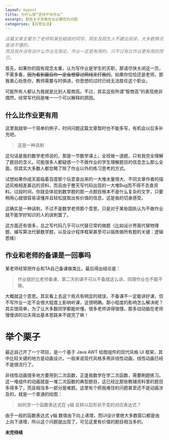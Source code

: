 ```yaml
---
layout: mypost
title: 为什么我“坚持不写作业”
excerpt: 那些关于多数作业必要性的问题
categories: [日常生活]
---
```

*<font color="grey">这篇文章主要为了老师和某些疑惑的同学。网友及陌生人不建议阅读，大多数情况是读不懂的。<br />
而且我并没有谈什么作业无用论，作业一定是有用的，只不过有比作业更有用的而已。
</font>*

首先，如果你的固有观念太重，认为写作业是学生的天职，那请尽快关闭这一页，不需多看，~~因为看到最后你一定会想穿过网线来打我的~~。如果你恰恰还是老师，那我衷心劝告你，教师需要与时俱进，你思想的过时已经无法胜任这个职业。

可能所有人都认为我就是比别人智商高。不过，其实这些所谓“智商高”的表现绝非偶然，经常写代码是唯一一个可以解释的原因。

## 什么比作业更有用

这里我就举一个简单的例子，时间问题这篇文章暂时也不能多写，有机会以后多补充吧。

> 这是一种讽刺

这句话是我的数学老师说的，那是一节数学课上，全班做一道题，只有我完全理解了题目的含义。可能很多人都疑惑一个不做作业的学生理解题目的信息怎么那么全面，但其实大多数人都忽略了除了作业以外的练习思考的方式。

试想如果你成天面临着百度那个玩意查出来的一大堆水量很大、不同文章作者的描述风格相差甚远的资料，而且由于整天写代码出现的一大堆Bug而不得不去查资料。过段时间，你就会体验到数学题的那一点题目根本不是什么复杂的文字，只要稍用心就很容易读懂并且轻松提取出有价值的信息，这是我的切身感受。

这确实是一种讽刺，不过不是数学老师那个意思，只是对于某些固执认为不做作业就不能学好知识的人的讽刺罢了。

这方面还有很多，总之写代码几乎可以代替日常的做题（比如设计界面代替物理题、编写算法代替数学题，以及设计程序框架甚至可以锻炼做所有题的关键：逻辑思维）

## 作业和老师的备课是一回事吗

某老师经常把作业和TA自己备课做类比，最后得出结论是：

> 作业就好比老师备课，第二天的课不可以不备就这么讲，同理作业也不能不做。

大概就这个意思。其实看上去这个观点有明显的错误，不备课不一定能讲好课，但不写作业一定不会很大程度上影响听课，这很明确。那小程度的影响怎么解决呢？其实很简单，为了让大多数同学都能听懂，很多老师讲得很慢，那多动动脑在老师慢慢讲的功夫得出基本思路来不就完了嘛！

# 举个栗子

最近自己开了一个项目，是一个基于 Java AWT 绘图组件的现代风格 UI 框架，其中比较关键的地方是动画设计。一般来说现代风格多用非线性动画，线性动画已经不是很流行了。

非线性动画很多地方要用到二次函数，正逢我数学在学二次函数，需要刷题练习。这一堆组件的动画就是一堆二次函数的典型题目，这已经比那些教辅资料里的题目多得多了，而且相当多一部分是难题。这里有个把我难住的问题甚至还不是动画涉及的，就是一个普通的绘图：

> 如何求一个函数表达式在 y轴 反转以后形状不变的对应表达式？

由于一般的函数表达式 y轴 数值由下向上递增，而UI设计里绝大多数窗口都是由上向下递增，所以这个问题就出现了，可见这里有价值的题目相当多的。

__未完待续__
